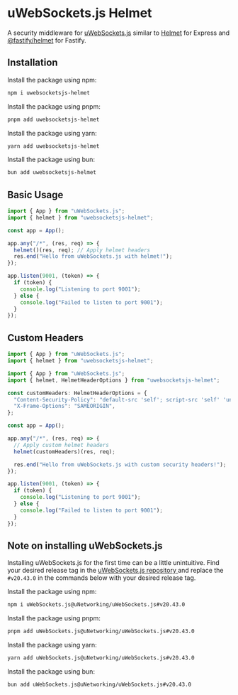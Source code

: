 # uWebSockets.js Helmet

A security middleware for [uWebSockets.js](https://github.com/uNetworking/uWebSockets.js) similar to [Helmet](https://github.com/helmetjs/helmet) for Express and [@fastify/helmet](https://github.com/fastify/fastify-helmet) for Fastify.

## Installation

Install the package using npm:
```sh
npm i uwebsocketsjs-helmet
```

Install the package using pnpm:

```sh
pnpm add uwebsocketsjs-helmet
```

Install the package using yarn:

```sh
yarn add uwebsocketsjs-helmet
```

Install the package using bun:

```sh
bun add uwebsocketsjs-helmet
```

## Basic Usage
```ts
import { App } from "uWebSockets.js";
import { helmet } from "uwebsocketsjs-helmet";

const app = App();

app.any("/*", (res, req) => {
  helmet()(res, req); // Apply helmet headers
  res.end("Hello from uWebSockets.js with helmet!");
});

app.listen(9001, (token) => {
  if (token) {
    console.log("Listening to port 9001");
  } else {
    console.log("Failed to listen to port 9001");
  }
});
```

## Custom Headers
```ts
import { App } from "uWebSockets.js";
import { helmet } from "uwebsocketsjs-helmet";

import { App } from "uWebSockets.js";
import { helmet, HelmetHeaderOptions } from "uwebsocketsjs-helmet";

const customHeaders: HelmetHeaderOptions = {
  "Content-Security-Policy": "default-src 'self'; script-src 'self' 'unsafe-inline'",
  "X-Frame-Options": "SAMEORIGIN",
};

const app = App();

app.any("/*", (res, req) => {
  // Apply custom helmet headers
  helmet(customHeaders)(res, req);

  res.end("Hello from uWebSockets.js with custom security headers!");
});

app.listen(9001, (token) => {
  if (token) {
    console.log("Listening to port 9001");
  } else {
    console.log("Failed to listen to port 9001");
  }
});

```

## Note on installing uWebSockets.js
Installing uWebSockets.js for the first time can be a little unintuitive. Find your desired release tag in the [uWebSockets.js repository
](https://github.com/uNetworking/uWebSockets.js) and replace the `#v20.43.0` in the commands below with your desired release tag.


Install the package using npm:
```sh
npm i uWebSockets.js@uNetworking/uWebSockets.js#v20.43.0
```

Install the package using pnpm:

```sh
pnpm add uWebSockets.js@uNetworking/uWebSockets.js#v20.43.0
```

Install the package using yarn:

```sh
yarn add uWebSockets.js@uNetworking/uWebSockets.js#v20.43.0
```

Install the package using bun:

```sh
bun add uWebSockets.js@uNetworking/uWebSockets.js#v20.43.0
```
